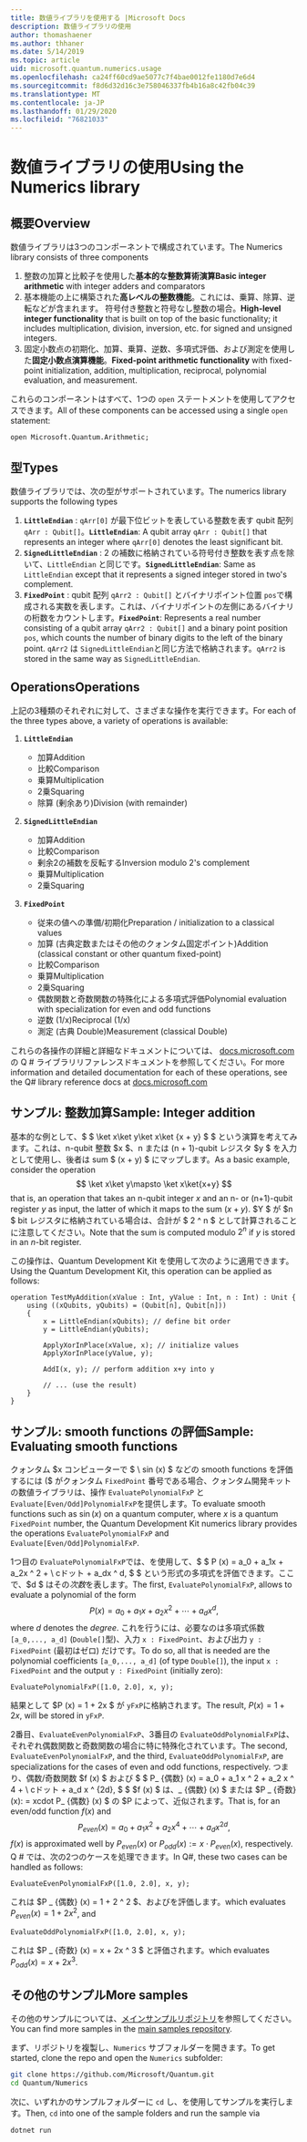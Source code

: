 ```yaml
---
title: 数値ライブラリを使用する |Microsoft Docs
description: 数値ライブラリの使用
author: thomashaener
ms.author: thhaner
ms.date: 5/14/2019
ms.topic: article
uid: microsoft.quantum.numerics.usage
ms.openlocfilehash: ca24ff60cd9ae5077c7f4bae0012fe1180d7e6d4
ms.sourcegitcommit: f8d6d32d16c3e758046337fb4b16a8c42fb04c39
ms.translationtype: MT
ms.contentlocale: ja-JP
ms.lasthandoff: 01/29/2020
ms.locfileid: "76821033"
---
```

# <a name="using-the-numerics-library"></a><span data-ttu-id="82627-103">数値ライブラリの使用</span><span class="sxs-lookup"><span data-stu-id="82627-103">Using the Numerics library</span></span>

## <a name="overview"></a><span data-ttu-id="82627-104">概要</span><span class="sxs-lookup"><span data-stu-id="82627-104">Overview</span></span>

<span data-ttu-id="82627-105">数値ライブラリは3つのコンポーネントで構成されています。</span><span class="sxs-lookup"><span data-stu-id="82627-105">The Numerics library consists of three components</span></span>

1. <span data-ttu-id="82627-106">整数の加算と比較子を使用した**基本的な整数算術演算**</span><span class="sxs-lookup"><span data-stu-id="82627-106">**Basic integer arithmetic** with integer adders and comparators</span></span>
1. <span data-ttu-id="82627-107">基本機能の上に構築された**高レベルの整数機能**。これには、乗算、除算、逆転などが含まれます。 符号付き整数と符号なし整数の場合。</span><span class="sxs-lookup"><span data-stu-id="82627-107">**High-level integer functionality** that is built on top of the basic  functionality; it includes multiplication, division, inversion, etc.  for signed and unsigned integers.</span></span>
1. <span data-ttu-id="82627-108">固定小数点の初期化、加算、乗算、逆数、多項式評価、および測定を使用した**固定小数点演算機能**。</span><span class="sxs-lookup"><span data-stu-id="82627-108">**Fixed-point arithmetic functionality** with fixed-point initialization,  addition, multiplication, reciprocal, polynomial evaluation, and measurement.</span></span>

<span data-ttu-id="82627-109">これらのコンポーネントはすべて、1つの `open` ステートメントを使用してアクセスできます。</span><span class="sxs-lookup"><span data-stu-id="82627-109">All of these components can be accessed using a single `open` statement:</span></span>
```qsharp
open Microsoft.Quantum.Arithmetic;
```

## <a name="types"></a><span data-ttu-id="82627-110">型</span><span class="sxs-lookup"><span data-stu-id="82627-110">Types</span></span>

<span data-ttu-id="82627-111">数値ライブラリでは、次の型がサポートされています。</span><span class="sxs-lookup"><span data-stu-id="82627-111">The numerics library supports the following types</span></span>

1. <span data-ttu-id="82627-112">**`LittleEndian`** : `qArr[0]` が最下位ビットを表している整数を表す qubit 配列 `qArr : Qubit[]`。</span><span class="sxs-lookup"><span data-stu-id="82627-112">**`LittleEndian`**: A qubit array `qArr : Qubit[]` that represents an integer where `qArr[0]` denotes the least significant bit.</span></span>
1. <span data-ttu-id="82627-113">**`SignedLittleEndian`** : 2 の補数に格納されている符号付き整数を表す点を除いて、`LittleEndian` と同じです。</span><span class="sxs-lookup"><span data-stu-id="82627-113">**`SignedLittleEndian`**: Same as `LittleEndian` except that it represents a signed integer stored in two's complement.</span></span>
1. <span data-ttu-id="82627-114">**`FixedPoint`** : qubit 配列 `qArr2 : Qubit[]` とバイナリポイント位置 `pos`で構成される実数を表します。これは、バイナリポイントの左側にあるバイナリの桁数をカウントします。</span><span class="sxs-lookup"><span data-stu-id="82627-114">**`FixedPoint`**: Represents a real number consisting of a qubit array `qArr2 : Qubit[]` and a binary point position `pos`, which counts the number of binary digits to the left of the binary point.</span></span> <span data-ttu-id="82627-115">`qArr2` は `SignedLittleEndian`と同じ方法で格納されます。</span><span class="sxs-lookup"><span data-stu-id="82627-115">`qArr2` is stored in the same way as `SignedLittleEndian`.</span></span>

## <a name="operations"></a><span data-ttu-id="82627-116">Operations</span><span class="sxs-lookup"><span data-stu-id="82627-116">Operations</span></span>

<span data-ttu-id="82627-117">上記の3種類のそれぞれに対して、さまざまな操作を実行できます。</span><span class="sxs-lookup"><span data-stu-id="82627-117">For each of the three types above, a variety of operations is available:</span></span>

1. **`LittleEndian`**
    - <span data-ttu-id="82627-118">加算</span><span class="sxs-lookup"><span data-stu-id="82627-118">Addition</span></span>
    - <span data-ttu-id="82627-119">比較</span><span class="sxs-lookup"><span data-stu-id="82627-119">Comparison</span></span>
    - <span data-ttu-id="82627-120">乗算</span><span class="sxs-lookup"><span data-stu-id="82627-120">Multiplication</span></span>
    - <span data-ttu-id="82627-121">2乗</span><span class="sxs-lookup"><span data-stu-id="82627-121">Squaring</span></span>
    - <span data-ttu-id="82627-122">除算 (剰余あり)</span><span class="sxs-lookup"><span data-stu-id="82627-122">Division (with remainder)</span></span>

1. **`SignedLittleEndian`**
    - <span data-ttu-id="82627-123">加算</span><span class="sxs-lookup"><span data-stu-id="82627-123">Addition</span></span>
    - <span data-ttu-id="82627-124">比較</span><span class="sxs-lookup"><span data-stu-id="82627-124">Comparison</span></span>
    - <span data-ttu-id="82627-125">剰余2の補数を反転する</span><span class="sxs-lookup"><span data-stu-id="82627-125">Inversion modulo 2's complement</span></span>
    - <span data-ttu-id="82627-126">乗算</span><span class="sxs-lookup"><span data-stu-id="82627-126">Multiplication</span></span>
    - <span data-ttu-id="82627-127">2乗</span><span class="sxs-lookup"><span data-stu-id="82627-127">Squaring</span></span>

1. **`FixedPoint`**
    - <span data-ttu-id="82627-128">従来の値への準備/初期化</span><span class="sxs-lookup"><span data-stu-id="82627-128">Preparation / initialization to a classical values</span></span>
    - <span data-ttu-id="82627-129">加算 (古典定数またはその他のクォンタム固定ポイント)</span><span class="sxs-lookup"><span data-stu-id="82627-129">Addition (classical constant or other quantum fixed-point)</span></span>
    - <span data-ttu-id="82627-130">比較</span><span class="sxs-lookup"><span data-stu-id="82627-130">Comparison</span></span>
    - <span data-ttu-id="82627-131">乗算</span><span class="sxs-lookup"><span data-stu-id="82627-131">Multiplication</span></span>
    - <span data-ttu-id="82627-132">2乗</span><span class="sxs-lookup"><span data-stu-id="82627-132">Squaring</span></span>
    - <span data-ttu-id="82627-133">偶数関数と奇数関数の特殊化による多項式評価</span><span class="sxs-lookup"><span data-stu-id="82627-133">Polynomial evaluation with specialization for even and odd functions</span></span>
    - <span data-ttu-id="82627-134">逆数 (1/x)</span><span class="sxs-lookup"><span data-stu-id="82627-134">Reciprocal (1/x)</span></span>
    - <span data-ttu-id="82627-135">測定 (古典 Double)</span><span class="sxs-lookup"><span data-stu-id="82627-135">Measurement (classical Double)</span></span>

<span data-ttu-id="82627-136">これらの各操作の詳細と詳細なドキュメントについては、 [docs.microsoft.com](https://docs.microsoft.com/quantum)の Q # ライブラリリファレンスドキュメントを参照してください。</span><span class="sxs-lookup"><span data-stu-id="82627-136">For more information and detailed documentation for each of these operations, see the Q# library reference docs at [docs.microsoft.com](https://docs.microsoft.com/quantum)</span></span>

## <a name="sample-integer-addition"></a><span data-ttu-id="82627-137">サンプル: 整数加算</span><span class="sxs-lookup"><span data-stu-id="82627-137">Sample: Integer addition</span></span>

<span data-ttu-id="82627-138">基本的な例として、$ $ \ket x\ket y\ket x\ket {x + y} $ $ という演算を考えてみます。これは、n-qubit 整数 $x $、n または (n + 1)-qubit レジスタ $y $ を入力として使用し、後者は sum $ (x + y) $ にマップします。</span><span class="sxs-lookup"><span data-stu-id="82627-138">As a basic example, consider the operation $$ \ket x\ket y\mapsto \ket x\ket{x+y} $$ that is, an operation that takes an n-qubit integer $x$ and an n- or (n+1)-qubit register $y$ as input, the latter of which it maps to the sum $(x+y)$.</span></span> <span data-ttu-id="82627-139">$Y $ が $n $ bit レジスタに格納されている場合は、合計が $ 2 ^ n $ として計算されることに注意してください。</span><span class="sxs-lookup"><span data-stu-id="82627-139">Note that the sum is computed modulo $2^n$ if $y$ is stored in an $n$-bit register.</span></span>

<span data-ttu-id="82627-140">この操作は、Quantum Development Kit を使用して次のように適用できます。</span><span class="sxs-lookup"><span data-stu-id="82627-140">Using the Quantum Development Kit, this operation can be applied as follows:</span></span>
```qsharp
operation TestMyAddition(xValue : Int, yValue : Int, n : Int) : Unit {
    using ((xQubits, yQubits) = (Qubit[n], Qubit[n]))
    {
        x = LittleEndian(xQubits); // define bit order
        y = LittleEndian(yQubits);
        
        ApplyXorInPlace(xValue, x); // initialize values
        ApplyXorInPlace(yValue, y);
        
        AddI(x, y); // perform addition x+y into y
        
        // ... (use the result)
    }
}
```

## <a name="sample-evaluating-smooth-functions"></a><span data-ttu-id="82627-141">サンプル: smooth functions の評価</span><span class="sxs-lookup"><span data-stu-id="82627-141">Sample: Evaluating smooth functions</span></span>

<span data-ttu-id="82627-142">クォンタム $x コンピューターで $ \ sin (x) $ などの smooth functions を評価するには ($ がクォンタム `FixedPoint` 番号である場合、クォンタム開発キットの数値ライブラリは、操作 `EvaluatePolynomialFxP` と `Evaluate[Even/Odd]PolynomialFxP`を提供します。</span><span class="sxs-lookup"><span data-stu-id="82627-142">To evaluate smooth functions such as $\sin(x)$ on a quantum computer, where $x$ is a quantum `FixedPoint` number, the Quantum Development Kit numerics library provides the operations `EvaluatePolynomialFxP` and `Evaluate[Even/Odd]PolynomialFxP`.</span></span>

<span data-ttu-id="82627-143">1つ目の `EvaluatePolynomialFxP`では、を使用して、$ $ P (x) = a_0 + a_1x + a_2x ^ 2 + \ cドット + a_dx ^ d, $ $ という形式の多項式を評価できます。ここで、$d $ はその*次数*を表します。</span><span class="sxs-lookup"><span data-stu-id="82627-143">The first, `EvaluatePolynomialFxP`, allows to evaluate a polynomial of the form $$ P(x) = a_0 + a_1x + a_2x^2 + \cdots + a_dx^d, $$ where $d$ denotes the *degree*.</span></span> <span data-ttu-id="82627-144">これを行うには、必要なのは多項式係数 `[a_0,..., a_d]` (`Double[]`型)、入力 `x : FixedPoint`、および出力 `y : FixedPoint` (最初はゼロ) だけです。</span><span class="sxs-lookup"><span data-stu-id="82627-144">To do so, all that is needed are the polynomial coefficients `[a_0,..., a_d]` (of type `Double[]`), the input `x : FixedPoint` and the output `y : FixedPoint` (initially zero):</span></span>
```qsharp
EvaluatePolynomialFxP([1.0, 2.0], x, y);
```
<span data-ttu-id="82627-145">結果として $P (x) = 1 + 2x $ が `yFxP`に格納されます。</span><span class="sxs-lookup"><span data-stu-id="82627-145">The result, $P(x)=1+2x$, will be stored in `yFxP`.</span></span>

<span data-ttu-id="82627-146">2番目、`EvaluateEvenPolynomialFxP`、3番目の `EvaluateOddPolynomialFxP`は、それぞれ偶数関数と奇数関数の場合に特に特殊化されています。</span><span class="sxs-lookup"><span data-stu-id="82627-146">The second, `EvaluateEvenPolynomialFxP`, and the third, `EvaluateOddPolynomialFxP`, are specializations for the cases of even and odd functions, respectively.</span></span> <span data-ttu-id="82627-147">つまり、偶数/奇数関数 $f (x) $ および $ $ P_ {偶数} (x) = a_0 + a_1 x ^ 2 + a_2 x ^ 4 + \ cドット + a_d x ^ {2d}, $ $ $f (x) $ は、_ {偶数} (x) $ または $P _ {奇数} (x): = xcdot P_ {偶数} (x) $ の $P によって、近似されます。</span><span class="sxs-lookup"><span data-stu-id="82627-147">That is, for an even/odd function $f(x)$ and $$ P_{even}(x)=a_0 + a_1 x^2 + a_2 x^4 + \cdots + a_d x^{2d}, $$ $f(x)$ is approximated well by $P_{even}(x)$ or $P_{odd}(x) := x\cdot P_{even}(x)$, respectively.</span></span>
<span data-ttu-id="82627-148">Q # では、次の2つのケースを処理できます。</span><span class="sxs-lookup"><span data-stu-id="82627-148">In Q#, these two cases can be handled as follows:</span></span>
```qsharp
EvaluateEvenPolynomialFxP([1.0, 2.0], x, y);
```
<span data-ttu-id="82627-149">これは $P _ {偶数} (x) = 1 + 2 ^ 2 $、およびを評価します。</span><span class="sxs-lookup"><span data-stu-id="82627-149">which evaluates $P_{even}(x) = 1 + 2x^2$, and</span></span>
```qsharp
EvaluateOddPolynomialFxP([1.0, 2.0], x, y);
```
<span data-ttu-id="82627-150">これは $P _ {奇数} (x) = x + 2x ^ 3 $ と評価されます。</span><span class="sxs-lookup"><span data-stu-id="82627-150">which evaluates $P_{odd}(x) = x + 2x^3$.</span></span>

## <a name="more-samples"></a><span data-ttu-id="82627-151">その他のサンプル</span><span class="sxs-lookup"><span data-stu-id="82627-151">More samples</span></span>

<span data-ttu-id="82627-152">その他のサンプルについては、[メインサンプルリポジトリ](https://github.com/Microsoft/Quantum)を参照してください。</span><span class="sxs-lookup"><span data-stu-id="82627-152">You can find more samples in the [main samples repository](https://github.com/Microsoft/Quantum).</span></span>

<span data-ttu-id="82627-153">まず、リポジトリを複製し、`Numerics` サブフォルダーを開きます。</span><span class="sxs-lookup"><span data-stu-id="82627-153">To get started, clone the repo and open the `Numerics` subfolder:</span></span>

```bash
git clone https://github.com/Microsoft/Quantum.git
cd Quantum/Numerics
```

<span data-ttu-id="82627-154">次に、いずれかのサンプルフォルダーに `cd` し、を使用してサンプルを実行します。</span><span class="sxs-lookup"><span data-stu-id="82627-154">Then, `cd` into one of the sample folders and run the sample via</span></span>

```bash
dotnet run
```
